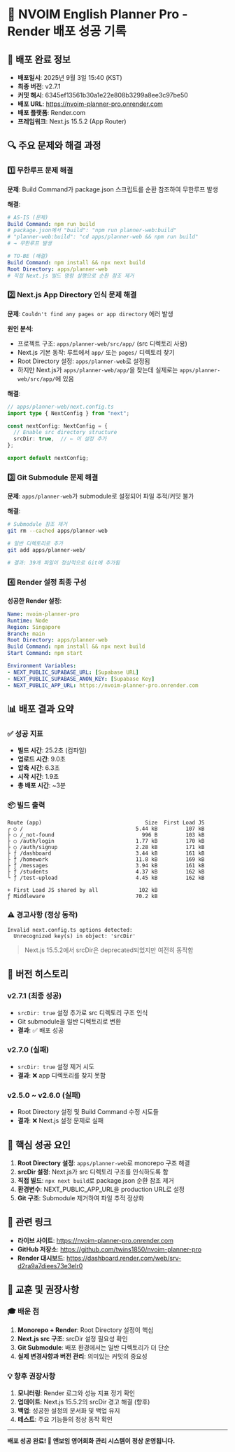 # 🎉 NVOIM English Planner Pro - Render 배포 성공 기록

## 📅 배포 완료 정보
- **배포일시**: 2025년 9월 3일 15:40 (KST)
- **최종 버전**: v2.7.1 
- **커밋 해시**: 6345ef13561b30a1e22e808b3299a8ee3c97be50
- **배포 URL**: https://nvoim-planner-pro.onrender.com
- **배포 플랫폼**: Render.com
- **프레임워크**: Next.js 15.5.2 (App Router)

## 🔍 주요 문제와 해결 과정

### 1️⃣ 무한루프 문제 해결
**문제**: Build Command가 package.json 스크립트를 순환 참조하여 무한루프 발생

**해결**: 
```yaml
# AS-IS (문제)
Build Command: npm run build 
# package.json에서 "build": "npm run planner-web:build"
# "planner-web:build": "cd apps/planner-web && npm run build" 
# → 무한루프 발생

# TO-BE (해결)  
Build Command: npm install && npx next build
Root Directory: apps/planner-web
# 직접 Next.js 빌드 명령 실행으로 순환 참조 제거
```

### 2️⃣ Next.js App Directory 인식 문제 해결
**문제**: `Couldn't find any pages or app directory` 에러 발생

**원인 분석**:
- 프로젝트 구조: `apps/planner-web/src/app/` (src 디렉토리 사용)
- Next.js 기본 동작: 루트에서 `app/` 또는 `pages/` 디렉토리 찾기
- Root Directory 설정: `apps/planner-web`로 설정됨
- 하지만 Next.js가 `apps/planner-web/app/`을 찾는데 실제로는 `apps/planner-web/src/app/`에 있음

**해결**: 
```typescript
// apps/planner-web/next.config.ts
import type { NextConfig } from "next";

const nextConfig: NextConfig = {
  // Enable src directory structure
  srcDir: true,  // ← 이 설정 추가
};

export default nextConfig;
```

### 3️⃣ Git Submodule 문제 해결
**문제**: `apps/planner-web`가 submodule로 설정되어 파일 추적/커밋 불가

**해결**:
```bash
# Submodule 참조 제거
git rm --cached apps/planner-web

# 일반 디렉토리로 추가
git add apps/planner-web/

# 결과: 39개 파일이 정상적으로 Git에 추가됨
```

### 4️⃣ Render 설정 최종 구성
**성공한 Render 설정**:
```yaml
Name: nvoim-planner-pro
Runtime: Node
Region: Singapore  
Branch: main
Root Directory: apps/planner-web
Build Command: npm install && npx next build
Start Command: npm start

Environment Variables:
- NEXT_PUBLIC_SUPABASE_URL: [Supabase URL]
- NEXT_PUBLIC_SUPABASE_ANON_KEY: [Supabase Key]
- NEXT_PUBLIC_APP_URL: https://nvoim-planner-pro.onrender.com
```

## 📊 배포 결과 요약

### ✅ 성공 지표
- **빌드 시간**: 25.2초 (컴파일)
- **업로드 시간**: 9.0초 
- **압축 시간**: 6.3초
- **시작 시간**: 1.9초
- **총 배포 시간**: ~3분

### 📦 빌드 출력
```
Route (app)                                 Size  First Load JS
┌ ○ /                                    5.44 kB         107 kB
├ ○ /_not-found                            996 B         103 kB  
├ ○ /auth/login                          1.77 kB         170 kB
├ ○ /auth/signup                         2.28 kB         171 kB
├ ƒ /dashboard                           3.44 kB         161 kB
├ ƒ /homework                            11.8 kB         169 kB
├ ƒ /messages                            3.94 kB         161 kB
├ ƒ /students                            4.37 kB         162 kB
└ ƒ /test-upload                         4.45 kB         162 kB

+ First Load JS shared by all             102 kB
ƒ Middleware                             70.2 kB
```

### ⚠️ 경고사항 (정상 동작)
```
Invalid next.config.ts options detected: 
  Unrecognized key(s) in object: 'srcDir'
```
> Next.js 15.5.2에서 srcDir은 deprecated되었지만 여전히 동작함

## 🔄 버전 히스토리

### v2.7.1 (최종 성공)
- `srcDir: true` 설정 추가로 src 디렉토리 구조 인식
- Git submodule을 일반 디렉토리로 변환
- **결과**: ✅ 배포 성공

### v2.7.0 (실패)  
- `srcDir: true` 설정 제거 시도
- **결과**: ❌ app 디렉토리를 찾지 못함

### v2.5.0 ~ v2.6.0 (실패)
- Root Directory 설정 및 Build Command 수정 시도들
- **결과**: ❌ Next.js 설정 문제로 실패

## 🎯 핵심 성공 요인

1. **Root Directory 설정**: `apps/planner-web`로 monorepo 구조 해결
2. **srcDir 설정**: Next.js가 src 디렉토리 구조를 인식하도록 함  
3. **직접 빌드**: `npx next build`로 package.json 순환 참조 제거
4. **환경변수**: NEXT_PUBLIC_APP_URL을 production URL로 설정
5. **Git 구조**: Submodule 제거하여 파일 추적 정상화

## 🔗 관련 링크
- **라이브 사이트**: https://nvoim-planner-pro.onrender.com  
- **GitHub 저장소**: https://github.com/twins1850/nvoim-planner-pro
- **Render 대시보드**: https://dashboard.render.com/web/srv-d2ra9a7diees73e3elr0

## 📝 교훈 및 권장사항

### 🎓 배운 점
1. **Monorepo + Render**: Root Directory 설정이 핵심
2. **Next.js src 구조**: srcDir 설정 필요성 확인  
3. **Git Submodule**: 배포 환경에서는 일반 디렉토리가 더 단순
4. **실제 변경사항과 버전 관리**: 의미있는 커밋의 중요성

### 💡 향후 권장사항
1. **모니터링**: Render 로그와 성능 지표 정기 확인
2. **업데이트**: Next.js 15.5.2의 srcDir 경고 해결 (향후)
3. **백업**: 성공한 설정의 문서화 및 백업 유지
4. **테스트**: 주요 기능들의 정상 동작 확인

---
**배포 성공 완료! 🚀 앤보임 영어회화 관리 시스템이 정상 운영됩니다.**